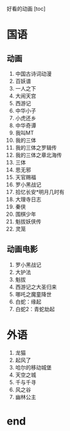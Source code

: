 好看的动画
[toc]

# 国语
## 动画
1. 中国古诗词动漫
2. 百妖谱
3. 一人之下
4. 大闹天宫
5. 西游记
6. 中华小子
7. 小虎还乡
8. 中华奇谭
9. 我叫MT
10. 我的三体
11. 我的三体之罗辑传
12. 我的三体之章北海传
13. 三体
14. 思无邪
15. 天官赐福
16. 罗小黑战记
17. 拾忆长安*明月几时有
18. 大理寺日志
19. 秦侠
20. 围棋少年
21. 魁拔妖侠传
22. 灵笼

## 动画电影
1. 罗小黑战记
2. 大护法
3. 魁拔
4. 西游记之大圣归来
5. 哪吒之魔童降世
6. 白蛇：缘起
7. 白蛇2：青蛇劫起

# 外语
1. 龙猫
2. 起风了
3. 哈尔的移动城堡
4. 天空之城
5. 千与千寻
6. 风之谷
7. 幽林公主


# end
